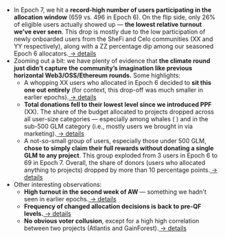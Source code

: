 
<ul>
  <li>In Epoch 7, we hit a <b>record-high number of users participating in the allocation window</b> (659 vs. 496 in Epoch 6). On the flip side, only 26% of eligible users actually showed up — <b>the lowest relative turnout we've ever seen</b>. This drop is mostly due to the low participation of newly onboarded users from the SheFi and Celo communities (XX and YY respectively), along with a ZZ percentage dip among our seasoned Epoch 6 allocators.<a href="#epoch-turnout"> -> details</a></li>
  
  <li>Zooming out a bit: we have plenty of evidence that <b>the climate round just didn’t capture the community’s imagination like previous horizontal Web3/OSS/Ethereum rounds.</b> Some highlights:
    <ul class="nested-list">
      <li>A whopping XX users who allocated in Epoch 6 decided to <b>sit this one out entirely</b> (for context, this drop-off was much smaller in earlier epochs).<a href="#epoch-turnout"> -> details</a></li>
      <li><b>Total donations fell to their lowest level since we introduced PPF</b> (XX). The share of the budget allocated to projects dropped across all user-size categories — especially among whales ( ) and in the sub-500 GLM category (i.e., mostly users we brought in via marketing).<a href="#epoch-turnout"> -> details</a></li>
      <li>A not-so-small group of users, especially those under 500 GLM, <b>chose to simply claim their full rewards without donating a single GLM to any project</b>. This group exploded from 3 users in Epoch 6 to 69 in Epoch 7. Overall, the share of donors (users who allocated anything to projects) dropped by more than 10 percentage points.<a href="#epoch-turnout"> -> details</a></li>
    </ul>
  </li>
<li> Other interesting observations:
    <ul class="nested-list">
    <li><b>High turnout in the second week of AW </b>— something we hadn’t seen in earlier epochs.<a href="#epoch-turnout"> -> details</a></li>
    <li><b>Frequency of changed allocation decisions is back to pre-QF levels.</b><a href="#epoch-turnout"> -> details</a></li>
    <li><b>No obvious voter collusion</b>, except for a high high correlation between two projects (Atlantis and GainForest).<a href="#epoch-turnout"> -> details</a></li>
    </ul>
</li>
</ul> 